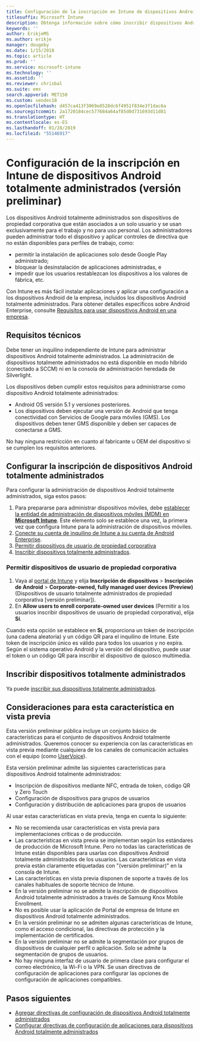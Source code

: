 ```yaml
---
title: Configuración de la inscripción en Intune de dispositivos Android totalmente administrados
titlesuffix: Microsoft Intune
description: Obtenga información sobre cómo inscribir dispositivos Android totalmente administrados en Intune.
keywords: ''
author: ErikjeMS
ms.author: erikje
manager: dougeby
ms.date: 1/15/2018
ms.topic: article
ms.prod: ''
ms.service: microsoft-intune
ms.technology: ''
ms.assetid: ''
ms.reviewer: chrisbal
ms.suite: ems
search.appverid: MET150
ms.custom: seodec18
ms.openlocfilehash: d457ca413f3069e8528dc6f4951f834e3f1dac6a
ms.sourcegitcommit: 2a1720184cec577684a64af85d0d731693d11d81
ms.translationtype: HT
ms.contentlocale: es-ES
ms.lasthandoff: 01/28/2019
ms.locfileid: "55146917"
---
```

# <a name="set-up-intune-enrollment-of-android-fully-managed-devices-preview"></a>Configuración de la inscripción en Intune de dispositivos Android totalmente administrados (versión preliminar)

Los dispositivos Android totalmente administrados son dispositivos de propiedad corporativa que están asociados a un solo usuario y se usan exclusivamente para el trabajo y no para uso personal. Los administradores pueden administrar todo el dispositivo y aplicar controles de directiva que no están disponibles para perfiles de trabajo, como:
- permitir la instalación de aplicaciones solo desde Google Play administrado;
- bloquear la desinstalación de aplicaciones administradas, e
- impedir que los usuarios restablezcan los dispositivos a los valores de fábrica, etc.

Con Intune es más fácil instalar aplicaciones y aplicar una configuración a los dispositivos Android de la empresa, incluidos los dispositivos Android totalmente administrados. Para obtener detalles específicos sobre Android Enterprise, consulte [Requisitos para usar dispositivos Android en una empresa](https://support.google.com/work/android/answer/6174145?hl=en&ref_topic=6151012).

## <a name="technical-requirements"></a>Requisitos técnicos

Debe tener un inquilino independiente de Intune para administrar dispositivos Android totalmente administrados. La administración de dispositivos totalmente administrados no está disponible en modo híbrido (conectado a SCCM) ni en la consola de administración heredada de Silverlight.

Los dispositivos deben cumplir estos requisitos para administrarse como dispositivo Android totalmente administrados:

- Android OS versión 5.1 y versiones posteriores.
- Los dispositivos deben ejecutar una versión de Android que tenga conectividad con Servicios de Google para móviles (GMS). Los dispositivos deben tener GMS disponible y deben ser capaces de conectarse a GMS.

No hay ninguna restricción en cuanto al fabricante u OEM del dispositivo si se cumplen los requisitos anteriores.

## <a name="set-up-android-fully-managed-device-management"></a>Configurar la inscripción de dispositivos Android totalmente administrados

Para configurar la administración de dispositivos Android totalmente administrados, siga estos pasos:

1. Para prepararse para administrar dispositivos móviles, debe [establecer la entidad de administración de dispositivos móviles (MDM) en **Microsoft Intune**](mdm-authority-set.md). Este elemento solo se establece una vez, la primera vez que configura Intune para la administración de dispositivos móviles.
2. [Conecte su cuenta de inquilino de Intune a su cuenta de Android Enterprise](connect-intune-android-enterprise.md).
3. [Permitir dispositivos de usuario de propiedad corporativa](#enable-corporate-owned-user-devices)
4. [Inscribir dispositivos totalmente administrados](#enroll-the-fully-managed-devices).

### <a name="enable-corporate-owned-user-devices"></a>Permitir dispositivos de usuario de propiedad corporativa

1. Vaya al [portal de Intune](https://portal.azure.com) y elija **Inscripción de dispositivos** > **Inscripción de Android** > **Corporate-owned, fully managed user devices (Preview)** (Dispositivos de usuario totalmente administrados de propiedad corporativa [versión preliminar]).
2. En **Allow users to enroll corporate-owned user devices** (Permitir a los usuarios inscribir dispositivos de usuario de propiedad corporativa), elija **Sí**.

Cuando esta opción se establece en **Sí**, proporciona un token de inscripción (una cadena aleatoria) y un código QR para el inquilino de Intune. Este token de inscripción único es válido para todos los usuarios y no expira. Según el sistema operativo Android y la versión del dispositivo, puede usar el token o un código QR para inscribir el dispositivo de quiosco multimedia.

## <a name="enroll-the-fully-managed-devices"></a>Inscribir dispositivos totalmente administrados
Ya puede [inscribir sus dispositivos totalmente administrados](android-dedicated-devices-fully-managed-enroll.md).

## <a name="considerations-for-this-preview-feature"></a>Consideraciones para esta característica en vista previa
Esta versión preliminar pública incluye un conjunto básico de características para el conjunto de dispositivos Android totalmente administrados. Queremos conocer su experiencia con las características en vista previa mediante cualquiera de los canales de comunicación actuales con el equipo (como [UserVoice](https://microsoftintune.uservoice.com/forums/291681-ideas?category_id=210853)).

Esta versión preliminar admite las siguientes características para dispositivos Android totalmente administrados:
- Inscripción de dispositivos mediante NFC, entrada de token, código QR y Zero Touch
- Configuración de dispositivos para grupos de usuarios
- Configuración y distribución de aplicaciones para grupos de usuarios


Al usar estas características en vista previa, tenga en cuenta lo siguiente:
- No se recomienda usar características en vista previa para implementaciones críticas o de producción. 
- Las características en vista previa se implementan según los estándares de producción de Microsoft Intune. Pero no todas las características de Intune están disponibles para usarlas con dispositivos Android totalmente administrados de los usuarios. Las características en vista previa están claramente etiquetadas con "(versión preliminar)" en la consola de Intune. 
- Las características en vista previa disponen de soporte a través de los canales habituales de soporte técnico de Intune.
- En la versión preliminar no se admite la inscripción de dispositivos Android totalmente administrados a través de Samsung Knox Mobile Enrollment. 
- No es posible usar la aplicación de Portal de empresa de Intune en dispositivos Android totalmente administrados. 
- En la versión preliminar no se admiten algunas características de Intune, como el acceso condicional, las directivas de protección y la implementación de certificados. 
- En la versión preliminar no se admite la segmentación por grupos de dispositivos de cualquier perfil o aplicación. Solo se admite la segmentación de grupos de usuarios. 
- No hay ninguna interfaz de usuario de primera clase para configurar el correo electrónico, la Wi-Fi o la VPN. Se usan directivas de configuración de aplicaciones para configurar las opciones de configuración de aplicaciones compatibles.

## <a name="next-steps"></a>Pasos siguientes
- [Agregar directivas de configuración de dispositivos Android totalmente administrados](device-restrictions-android-for-work.md#device-owner-only)
- [Configurar directivas de configuración de aplicaciones para dispositivos Android totalmente administrados](app-configuration-policies-use-android.md)

